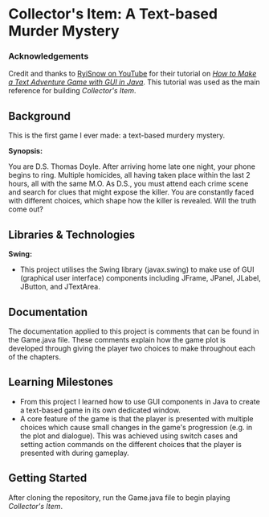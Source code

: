 # Collector's Item: A Text-based Murder Mystery
### Acknowledgements
Credit and thanks to [RyiSnow on YouTube](https://www.youtube.com/@RyiSnow) for their tutorial on [_How to Make a Text Adventure Game with GUI in Java_](https://www.youtube.com/playlist?list=PL_QPQmz5C6WUMB0xEMZosWbyQo_Kil0Fb). This tutorial was used as the main reference for building _Collector's Item_.
## Background
This is the first game I ever made: a text-based murdery mystery.  

**Synopsis:**

You are D.S. Thomas Doyle. After arriving home late one night, your phone begins to ring.
Multiple homicides, all having taken place within the last 2 hours, all with the same M.O.
As D.S., you must attend each crime scene and search for clues that might expose the killer.
You are constantly faced with different choices, which shape how the killer is revealed.
Will the truth come out?
## Libraries & Technologies
**Swing:**
- This project utilises the Swing library (javax.swing) to make use of GUI (graphical user interface) components including JFrame, JPanel, JLabel, JButton, and JTextArea.
## Documentation
The documentation applied to this project is comments that can be found in the Game.java file. These comments explain how the game plot is developed through giving the player two choices to make throughout each of the chapters.
## Learning Milestones
- From this project I learned how to use GUI components in Java to create a text-based game in its own dedicated window.
- A core feature of the game is that the player is presented with multiple choices which cause small changes in the game's progression (e.g. in the plot and dialogue). This was achieved using switch cases and setting action commands on the different choices that the player is presented with during gameplay.
## Getting Started
After cloning the repository, run the Game.java file to begin playing _Collector's Item_.
